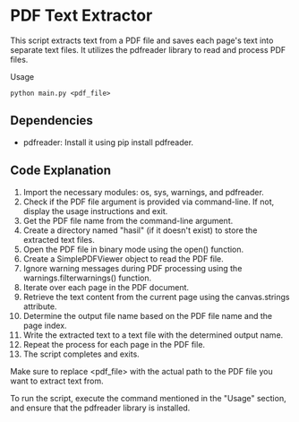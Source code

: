 # PDF Text Extractor
This script extracts text from a PDF file and saves each page's text into separate text files. It utilizes the pdfreader library to read and process PDF files.

Usage
  ```shell
  python main.py <pdf_file>
  ```
## Dependencies
- pdfreader: Install it using pip install pdfreader.

## Code Explanation
1. Import the necessary modules: os, sys, warnings, and pdfreader.
2. Check if the PDF file argument is provided via command-line. If not, display the usage instructions and exit.
3. Get the PDF file name from the command-line argument.
4. Create a directory named "hasil" (if it doesn't exist) to store the extracted text files.
5. Open the PDF file in binary mode using the open() function.
6. Create a SimplePDFViewer object to read the PDF file.
7. Ignore warning messages during PDF processing using the warnings.filterwarnings() function.
8. Iterate over each page in the PDF document.
9. Retrieve the text content from the current page using the canvas.strings attribute.
10. Determine the output file name based on the PDF file name and the page index.
11. Write the extracted text to a text file with the determined output name.
12. Repeat the process for each page in the PDF file.
13. The script completes and exits.

Make sure to replace <pdf_file> with the actual path to the PDF file you want to extract text from.

To run the script, execute the command mentioned in the "Usage" section, and ensure that the pdfreader library is installed.
